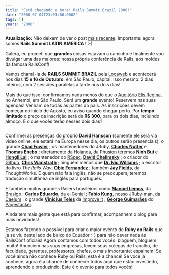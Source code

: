 ```yaml
---
title: "Está chegando a hora! Rails Summit Brazil 2008!"
date: "2008-07-04T23:01:00.000Z"
tags: []
years: "2008"
---
```


<p></p>
<p></p>
<p><strong>Atualização:</strong> Não deixem de ver o post <a href="https://www.akitaonrails.com/2008/7/13/rails-summit-latin-america-2008">mais recente</a>. Importante: agora somos <strong>Rails Summit <span class="caps">LATIN</span> <span class="caps">AMERICA</span></strong> ! :-)</p>
<p>Galera, eu prometi que <strong>grandes</strong> coisas estavam a caminho e finalmente vou divulgar uma das maiores: nossa própria conferência de Rails, aos moldes da famosa RailsConf!</p>
<p>Vamos chamá-la de <strong><span class="caps">RAILS</span> <span class="caps">SUMMIT</span> <span class="caps">BRAZIL</span></strong> pela <a href="https://www.locaweb.com.br">Locaweb</a> e acontecerá nos dias <strong>15 e 16 de Outubro</strong>, em São Paulo, capital. Isso mesmo: 2 dias inteiros, com 2 sessões paralelas à tarde nos dois dias!</p>
<p>Mais do que isso: confirmamos nada menos do que o <a href="https://www.anhembi.com.br/anhembi/bin/view/Elis/WebHome">Auditório Elis Regina</a>, no Anhembi, em São Paulo. Será um <strong>grande</strong> evento! Reservem nas suas agendas! Venham de todas as partes do país. As inscrições devem começar no início de Agosto, eu aviso quando chegar perto. Por <strong>tempo limitado</strong> o preço da inscrição será de <strong>R$ 300</strong>, para os dois dias, incluindo almoço. E o que vocês terão nesses dois dias?</p>
<p style="text-align: center"><img src="https://s3.amazonaws.com/akitaonrails/assets/2008/7/4/504691847_5cd7fb34d2_b.jpg" srcset="https://s3.amazonaws.com/akitaonrails/assets/2008/7/4/504691847_5cd7fb34d2_b.jpg 2x" alt=""></p>
<p>Confirmei as presenças do próprio <a href="https://www.loudthinking.com"><strong>David Hansson</strong></a> (somente ele será via video online, ele estará na Europa nesse dia, os outros serão presenciais); o grande <a href="https://chadfowler.com/"><strong>Chad Fowler</strong></a> ; os mantenedores do JRuby, <a href="https://headius.blogspot.com"><strong>Charles Nutter</strong></a> e <a href="https://www.bloglines.com/blog/ThomasEEnebo"><strong>Thomas Enebo</strong></a> ; diretamente da Holanda, da <a href="https://phusion.nl">Phusion</a> teremos <a href="https://ninh.nl/blog/"><strong>Ninh Bui</strong></a> e <a href="https://izumi.plan99.net/blog/"><strong>Hongli Lai</strong></a> ; o mantenedor do <a href="https://rspec.info/">RSpec</a>, <a href="https://blog.davidchelimsky.net/"><strong>David Chelimsky</strong></a> ; o criador do <a href="https://github.com">Github</a>, <a href="https://errtheblog.com/"><strong>Chris Wanstrath</strong></a> ; ninguém menos que <a href="https://drnicwilliams.com/"><strong>Dr. Nic Williams</strong></a> ; o escritor do livro <em>The Rails Way</em>, <a href="https://www.jroller.com/obie/"><strong>Obie Fernandez</strong></a> ; também <a href="https://blog.jayfields.com/"><strong>Jay Fields</strong></a>, da ThoughtWorks. E quem não fala inglês, não se preocupem, teremos tradução simultânea de inglês para português.</p>
<p>E também muitos grandes Railers brasileiros como <a href="https://blogblogs.com.br"><strong>Manoel Lemos</strong></a>, da <a href="https://www.brasigo.com.br/">Brasigo</a> ; <a href="https://www.treinatom.com.br/"><strong>Carlos Eduardo</strong></a>, da <a href="https://www.egenial.com.br">e-Genial</a> ; <a href="https://fabiokung.com/"><strong>Fabio Kung</strong></a>, nosso JRuby-man, da <a href="https://www.caelum.com.br/">Caelum</a> ; o grande <a href="https://www.improveit.com.br"><strong>Vinicius Teles</strong></a> da <a href="https://www.improveit.com.br">Improve it</a> ; <a href="https://www.pagestacker.com/br/about#george"><strong>George Guimarães</strong></a> do <a href="https://www.pagestacker.com">Pagestacker</a>.</p>
<p>Ainda tem mais gente que está para confirmar, acompanhem o blog para mais novidades!</p>
<p>Estamos fazendo o possível para criar o maior evento de <strong>Ruby on Rails</strong> que já se viu deste lado de baixo do Equador :-) para não dever nada às RailsConf oficiais! Agora contamos com todos vocês: bloguem, bloguem muito! Anunciem nas suas empresas, levem seus colegas de trabalho, de faculdade, gerentes, professores, chefes, o mais importante: espalhem! Se você ainda não conhece Ruby ou Rails, esta é a chance! Se você já conhece, agora é a chance de conhecer todos aqui que estão investindo, aprendendo e produzindo. Este é o evento para todos vocês!</p>
<p></p>